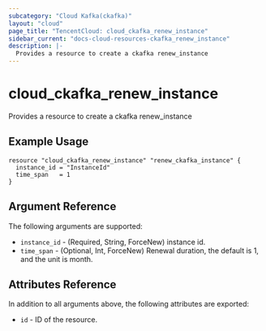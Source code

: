 ```yaml
---
subcategory: "Cloud Kafka(ckafka)"
layout: "cloud"
page_title: "TencentCloud: cloud_ckafka_renew_instance"
sidebar_current: "docs-cloud-resources-ckafka_renew_instance"
description: |-
  Provides a resource to create a ckafka renew_instance
---
```


# cloud_ckafka_renew_instance

Provides a resource to create a ckafka renew_instance

## Example Usage

```hcl
resource "cloud_ckafka_renew_instance" "renew_ckafka_instance" {
  instance_id = "InstanceId"
  time_span   = 1
}
```

## Argument Reference

The following arguments are supported:

* `instance_id` - (Required, String, ForceNew) instance id.
* `time_span` - (Optional, Int, ForceNew) Renewal duration, the default is 1, and the unit is month.

## Attributes Reference

In addition to all arguments above, the following attributes are exported:

* `id` - ID of the resource.



